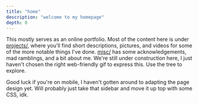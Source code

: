 ```yaml
---
title: "home"
description: "welcome to my homepage"
depth: 0
---
```


This mostly serves as an online portfolio.
Most of the content here is under [projects/](/projects), where you'll find short descriptions, pictures, and videos for some of the more notable things I've done.
[misc/](/misc) has some acknowledgements, mad ramblings, and a bit about me.
We're still under construction here, I just haven't chosen the right web-friendly gif to express this.
Use the tree to explore.

Good luck if you're on mobile, I haven't gotten around to adapting the page design yet.
Will probably just take that sidebar and move it up top with some CSS, idk.